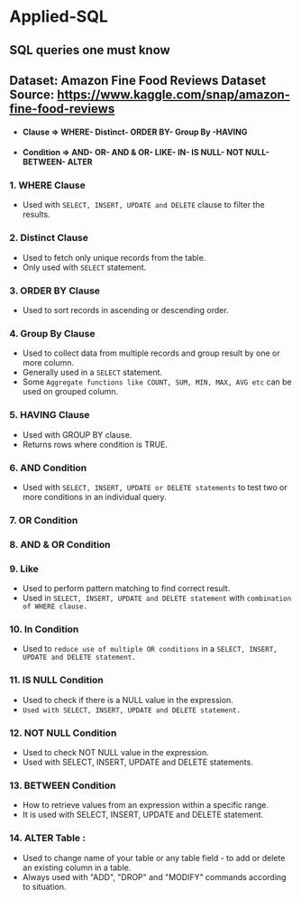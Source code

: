 # Applied-SQL
SQL queries one must know
----
Dataset: Amazon Fine Food Reviews Dataset
Source: https://www.kaggle.com/snap/amazon-fine-food-reviews
----
* #### Clause => WHERE- Distinct- ORDER BY- Group By -HAVING
* #### Condition => AND- OR- AND & OR- LIKE- IN- IS NULL- NOT NULL- BETWEEN- ALTER


### 1. WHERE Clause
* Used with `SELECT, INSERT, UPDATE and DELETE` clause to filter the results. 

### 2. Distinct Clause
* Used to fetch only unique records from the table. 
* Only used with `SELECT` statement.

### 3. ORDER BY Clause
* Used to sort records in ascending or descending order.

### 4. Group By Clause
* Used to collect data from multiple records and group result by one or more column. 
* Generally used in a `SELECT` statement. 
* Some `Aggregate functions like COUNT, SUM, MIN, MAX, AVG etc` can be used on grouped column.

### 5. HAVING Clause
* Used with GROUP BY clause. 
* Returns rows where condition is TRUE.

### 6. AND Condition
* Used with `SELECT, INSERT, UPDATE or DELETE statements` to test two or more conditions in an individual query.

### 7. OR Condition
### 8. AND & OR Condition
### 9. Like
* Used to perform pattern matching to find correct result. 
* Used in `SELECT, INSERT, UPDATE and DELETE statement` with `combination of WHERE clause.`

### 10. In Condition
* Used to `reduce use of multiple OR conditions` in a `SELECT, INSERT, UPDATE and DELETE statement.`

### 11. IS NULL Condition
* Used to check if there is a NULL value in the expression. 
* `Used with SELECT, INSERT, UPDATE and DELETE statement.`

### 12. NOT NULL Condition
* Used to check NOT NULL value in the expression.
* Used with SELECT, INSERT, UPDATE and DELETE statements.

### 13. BETWEEN Condition
* How to retrieve values from an expression within a specific range. 
* It is used with SELECT, INSERT, UPDATE and DELETE statement.

### 14. ALTER Table :
* Used to change name of your table or any table field - to add or delete an existing column in a table. 
* Always used with "ADD", "DROP" and "MODIFY" commands according to situation. 
